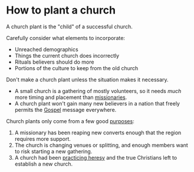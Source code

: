 
# How to plant a church

A church plant is the "child" of a successful church.

Carefully consider what elements to incorporate:

- Unreached demographics
- Things the current church does incorrectly
- Rituals believers should do more
- Portions of the culture to keep from the old church

Don't make a church plant unless the situation makes it necessary.

- A small church is a gathering of mostly volunteers, so it needs *much* more timing and placement than [missionaries](mgmt-church-missions.md).
- A church plant won't gain many new believers in a nation that freely permits the [Gospel](jesus-gospel.md) message everywhere.

Church plants only come from a few good [purposes](purpose.md):

1. A missionary has been reaping new converts enough that the region requires more support.
2. The church is changing venues or splitting, and enough members want to risk starting a new gathering.
3. A church had been [practicing heresy](people-conflicts-christian-1_why.md) and the true Christians left to establish a new church.

